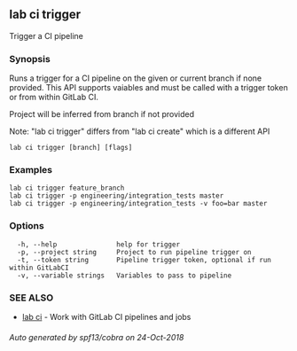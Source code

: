 ## lab ci trigger

Trigger a CI pipeline

### Synopsis

Runs a trigger for a CI pipeline on the given or current branch if none provided. This API supports vaiables and must be called with a trigger token or from within GitLab CI.

Project will be inferred from branch if not provided

Note: "lab ci trigger" differs from "lab ci create" which is a different API

```
lab ci trigger [branch] [flags]
```

### Examples

```
lab ci trigger feature_branch
lab ci trigger -p engineering/integration_tests master
lab ci trigger -p engineering/integration_tests -v foo=bar master
```

### Options

```
  -h, --help               help for trigger
  -p, --project string     Project to run pipeline trigger on
  -t, --token string       Pipeline trigger token, optional if run within GitLabCI
  -v, --variable strings   Variables to pass to pipeline
```

### SEE ALSO

* [lab ci](lab_ci.md)	 - Work with GitLab CI pipelines and jobs

###### Auto generated by spf13/cobra on 24-Oct-2018
